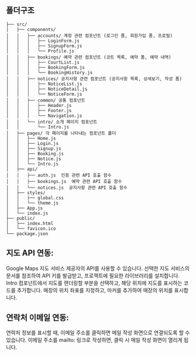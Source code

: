 

## 폴더구조
    ├── src/
    │   ├── components/
    │   │   ├── accounts/ 계정 관련 컴포넌트 (로그인 폼, 회원가입 폼, 프로필)
    │   │   │   ├── LoginForm.js
    │   │   │   ├── SignupForm.js
    │   │   │   └── Profile.js
    │   │   ├── bookings/ 예약 관련 컴포넌트 (코트 목록, 예약 폼, 예약 내역)
    │   │   │   ├── CourtList.js
    │   │   │   ├── BookingForm.js
    │   │   │   └── BookingHistory.js
    │   │   ├── notices/ 공지사항 관련 컴포넌트 (공지사항 목록, 상세보기, 작성 폼)
    │   │   │   ├── NoticeList.js
    │   │   │   ├── NoticeDetail.js
    │   │   │   └── NoticeForm.js
    │   │   ├── common/ 공통 컴포넌트 
    │   │   │   ├── Header.js
    │   │   │   ├── Footer.js
    │   │   │   └── Navigation.js
    │   │   └── intro/ 소개 페이지 컴포넌트
    │   │       └── Intro.js
    │   ├── pages/ 각 페이지를 나타내는 컴포넌트 폴더
    │   │   ├── Home.js
    │   │   ├── Login.js
    │   │   ├── Signup.js
    │   │   ├── Booking.js
    │   │   ├── Notice.js
    │   │   └── Intro.js
    │   ├── api/
    │   │   ├── auth.js  인증 관련 API 호출 함수
    │   │   ├── bookings.js  예약 관련 API 호출 함수
    │   │   └── notices.js  공지사항 관련 API 호출 함수
    │   ├── styles/
    │   │   ├── global.css
    │   │   └── theme.js
    │   ├── App.js
    │   └── index.js
    ├── public/
    │   ├── index.html
    │   └── favicon.ico
    └── package.json

## 지도 API 연동:
Google Maps 지도 서비스 제공자의 API를 사용할 수 있습니다.
선택한 지도 서비스의 문서를 참조하여 API 키를 발급받고, 프로젝트에 필요한 라이브러리를 설치합니다.
Intro 컴포넌트에서 지도를 렌더링할 부분을 선택하고, 해당 위치에 지도를 표시하는 코드를 추가합니다.
매장의 위치 좌표를 지정하고, 마커를 추가하여 매장의 위치를 표시합니다.

## 연락처 이메일 연동:
연락처 정보를 표시할 때, 이메일 주소를 클릭하면 메일 작성 화면으로 연결되도록 할 수 있습니다.
이메일 주소를 mailto: 링크로 작성하면, 클릭 시 메일 작성 화면이 열리게 됩니다.

